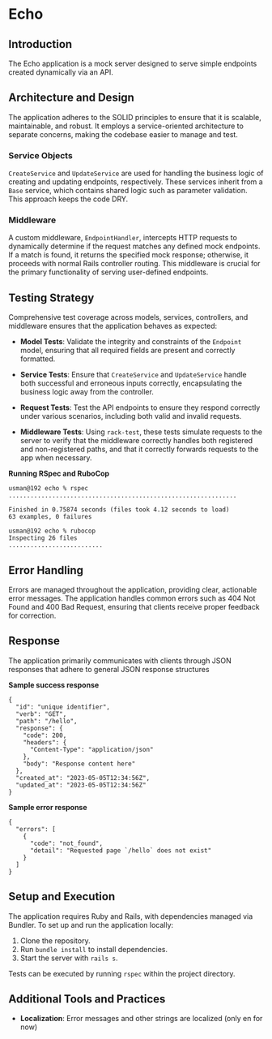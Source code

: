 # Echo

## Introduction

The Echo application is a mock server designed to serve simple endpoints created dynamically via an API.

## Architecture and Design

The application adheres to the SOLID principles to ensure that it is scalable, maintainable, and robust. It employs a service-oriented architecture to separate concerns, making the codebase easier to manage and test.

### Service Objects
`CreateService` and `UpdateService` are used for handling the business logic of creating and updating endpoints, respectively. These services inherit from a `Base` service, which contains shared logic such as parameter validation. This approach keeps the code DRY.

### Middleware
A custom middleware, `EndpointHandler`, intercepts HTTP requests to dynamically determine if the request matches any defined mock endpoints. If a match is found, it returns the specified mock response; otherwise, it proceeds with normal Rails controller routing. This middleware is crucial for the primary functionality of serving user-defined endpoints.

## Testing Strategy

Comprehensive test coverage across models, services, controllers, and middleware ensures that the application behaves as expected:

- **Model Tests**: Validate the integrity and constraints of the `Endpoint` model, ensuring that all required fields are present and correctly formatted.

- **Service Tests**: Ensure that `CreateService` and `UpdateService` handle both successful and erroneous inputs correctly, encapsulating the business logic away from the controller.

- **Request Tests**: Test the API endpoints to ensure they respond correctly under various scenarios, including both valid and invalid requests.

- **Middleware Tests**: Using `rack-test`, these tests simulate requests to the server to verify that the middleware correctly handles both registered and non-registered paths, and that it correctly forwards requests to the app when necessary.

**Running RSpec and RuboCop**
```
usman@192 echo % rspec
...............................................................

Finished in 0.75874 seconds (files took 4.12 seconds to load)
63 examples, 0 failures

usman@192 echo % rubocop
Inspecting 26 files
..........................
```



## Error Handling

Errors are managed throughout the application, providing clear, actionable error messages. The application handles common errors such as 404 Not Found and 400 Bad Request, ensuring that clients receive proper feedback for correction.

## Response

The application primarily communicates with clients through JSON responses that adhere to general JSON response structures

**Sample success response**

```
{
  "id": "unique identifier",
  "verb": "GET",
  "path": "/hello",
  "response": {
    "code": 200,
    "headers": {
      "Content-Type": "application/json"
    },
    "body": "Response content here"
  },
  "created_at": "2023-05-05T12:34:56Z",
  "updated_at": "2023-05-05T12:34:56Z"
}
```

**Sample error response**

```
{
  "errors": [
    {
      "code": "not_found",
      "detail": "Requested page `/hello` does not exist"
    }
  ]
}
```

## Setup and Execution

The application requires Ruby and Rails, with dependencies managed via Bundler. To set up and run the application locally:

1. Clone the repository.
2. Run `bundle install` to install dependencies.
3. Start the server with `rails s`.

Tests can be executed by running `rspec` within the project directory.

## Additional Tools and Practices

- **Localization**: Error messages and other strings are localized (only en for now)

